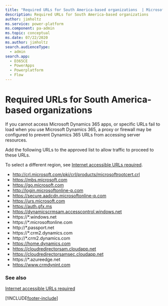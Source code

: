 ```yaml
---
title: "Required URLs for South America-based organizations  | MicrosoftDocs"
description: Required URLs for South America-based organizations
author: jimholtz
ms.service: power-platform
ms.component: pa-admin
ms.topic: conceptual
ms.date: 07/22/2020
ms.author: jimholtz
search.audienceType: 
  - admin
search.app:
  - D365CE
  - PowerApps
  - Powerplatform
  - Flow
---
```

# Required URLs for South America-based organizations

If you cannot access Microsoft Dynamics 365 apps, or specific URLs fail to load when you use Microsoft Dynamics 365, a proxy or firewall may be configured to prevent  Dynamics 365 URLs from accessing server resources.

Add the following URLs to the approved list to allow traffic to proceed to these URLs.

To select a different region, see [Internet accessible URLs required](online-requirements.md#internet-accessible-urls-required).

- http://crl.microsoft.com/pki/crl/products/microsoftrootcert.crl
- https://mbs.microsoft.com
- https://go.microsoft.com
- http://login.microsoftonline-p.com
- https://secure.aadcdn.microsoftonline-p.com
- https://urs.microsoft.com
- https://auth.gfx.ms
- https://dynamicscrmsam.accesscontrol.windows.net
- https://*.windows.net
- https://*.microsoftonline.com
- http://*.passport.net
- https://*.crm2.dynamics.com
- http://*.crm2.dynamics.com
- https://home.dynamics.com
- https://cloudredirectorsam.cloudapp.net
- https://cloudredirectorsamsec.cloudapp.net
- https://*.azureedge.net
- https://www.crmdynint.com

### See also
[Internet accessible URLs required](online-requirements.md#internet-accessible-urls-required)

[!INCLUDE[footer-include](../includes/footer-banner.md)]